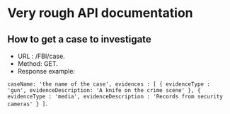
Very rough API documentation
============================


How to get a case to investigate
--------------------------------

* URL : /FBI/case.
* Method: GET.
* Response example:

`caseName: 'the name of the case',
evidences : [
  {
    evidenceType : 'gun',
    evidenceDescription: 'A knife on the crime scene'
  },
  {
    evidenceType : 'media',
    evidenceDescription : 'Records from security cameras'
  }
]`.
